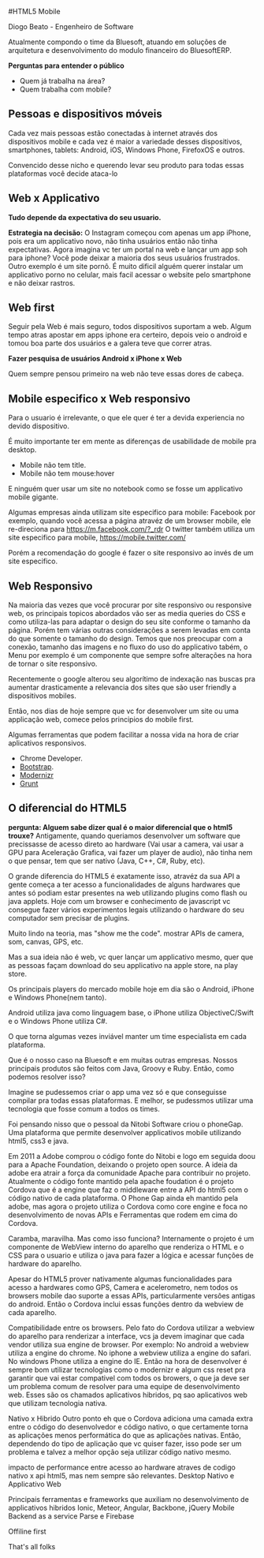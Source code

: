 
#HTML5 Mobile

Diogo Beato - Engenheiro de Software

Atualmente compondo o time da Bluesoft, atuando em soluções de arquitetura e desenvolvimento do modulo financeiro do BluesoftERP.

**Perguntas para entender o público**
* Quem já trabalha na área?
* Quem trabalha com mobile?

## Pessoas e dispositivos móveis
Cada vez mais pessoas estão conectadas à internet através dos dispositivos mobile e cada vez é maior a variedade desses dispositivos, smartphones, tablets: Android, iOS, Windows Phone, FirefoxOS e outros.

Convencido desse nicho e querendo levar seu produto para todas essas plataformas você decide ataca-lo

## Web x Applicativo
**Tudo depende da expectativa do seu usuario.**

**Estrategia na decisão:** 
O Instagram começou com apenas um app iPhone, pois era um applicativo novo, não tinha usuários então não tinha expectativas. Agora imagina vc ter um portal na web e lançar um app soh para iphone? Você pode deixar a maioria dos seus usuários frustrados.
Outro exemplo é um site pornô. É muito dificil alguém querer instalar um applicativo porno no celular, mais facil acessar o website pelo smartphone e não deixar rastros.

## Web first
Seguir pela Web é mais seguro, todos dispositivos suportam a web.
Algum tempo atras apostar em apps iphone era certeiro, depois veio o android e tomou boa parte dos usuários
e a galera teve que correr atras. 

**Fazer pesquisa de usuários Android x iPhone x Web**

Quem sempre pensou primeiro na web não teve essas dores de cabeça.

## Mobile especifico x Web responsivo
Para o usuario é irrelevante, o que ele quer é ter a devida experiencia no devido dispositivo.

É muito importante ter em mente as diferenças de usabilidade de mobile pra desktop.
* Mobile não tem title. 
* Mobile não tem mouse:hover

E ninguém quer usar um site no notebook como se fosse um applicativo mobile gigante.

Algumas empresas ainda utilizam site especifico para mobile:
Facebook por exemplo, quando você acessa a página atravéz de um browser mobile, ele re-direciona para https://m.facebook.com/?_rdr
O twitter também utiliza um site especifico para mobile, https://mobile.twitter.com/

Porém a recomendação do google é fazer o site responsivo ao invés de um site especifico. 

## Web Responsivo
Na maioria das vezes que você procurar por site responsivo ou responsive web, os principais topicos abordados vão ser as media queries do CSS e como utiliza-las para adaptar o design do seu site conforme o tamanho da página.
Porém tem várias outras considerações a serem levadas em conta do que somente o tamanho do design. Temos que nos preocupar com a conexão, tamanho das imagens e no fluxo do uso do applicativo tabém, o Menu por exemplo é um componente que sempre sofre alterações na hora de tornar o site responsivo.

Recentemente o google alterou seu algorítimo de indexação nas buscas pra aumentar drasticamente a relevancia dos sites que são user friendly a dispositivos mobiles.

Então, nos dias de hoje sempre que vc for desenvolver um site ou uma applicação web, comece pelos principios do mobile first.

Algumas ferramentas que podem facilitar a nossa vida na hora de criar aplicativos responsivos.
* Chrome Developer.
* [Bootstrap](http://getbootstrap.com/).
* [Modernizr](https://modernizr.com/)
* [Grunt](http://gruntjs.com/)

## O diferencial do HTML5
**pergunta: Alguem sabe dizer qual é o maior diferencial que o html5 trouxe?**
Antigamente, quando queriamos desenvolver um software que precissasse de acesso direto ao hardware (Vai usar a camera, vai usar a GPU para Aceleração Grafica, vai fazer um player de audio), não tinha nem o que pensar, tem que ser nativo (Java, C++, C#, Ruby, etc). 

O grande diferencia do HTML5 é exatamente isso, atravéz da sua API a gente começa a ter acesso a funcionalidades de alguns hardwares que antes só podiam estar presentes na web utilizando plugins como flash ou java applets.
Hoje com um browser e conhecimento de javascript vc consegue fazer vários experimentos legais utilizando o hardware do seu computador sem precisar de plugins.

Muito lindo na teoria, mas "show me the code".
mostrar APIs de camera, som, canvas, GPS, etc.

Mas a sua ideia não é web, vc quer lançar um applicativo mesmo, quer que as pessoas façam download do seu applicativo na apple store, na play store.

Os principais players do mercado mobile hoje em dia são o Android, iPhone e Windows Phone(nem tanto).

Android utiliza java como linguagem base, o iPhone utiliza ObjectiveC/Swift e o Windows Phone utiliza C#.

O que torna algumas vezes inviável manter um time especialista em cada plataforma. 

Que é o nosso caso na Bluesoft e em muitas outras empresas.
Nossos principais produtos são feitos com Java, Groovy e Ruby. Então, como podemos resolver isso?

Imagine se pudessemos criar o app uma vez só e que conseguisse compilar pra todas essas plataformas. E melhor, se pudessmos utilizar uma tecnologia que fosse comum a todos os times.

Foi pensando nisso que o pessoal da Nitobi Software criou o phoneGap. 
Uma plataforma que permite desenvolver applicativos mobile utilizando html5, css3 e java.

Em 2011 a Adobe comprou o código fonte do Nitobi e logo em seguida doou para a Apache Foundation, deixando o projeto open source. A ideia da adobe era atrair a força da comunidade Apache para contribuir no projeto.
Atualmente o código fonte mantido pela apache foudation é o projeto Cordova que é a engine que faz o middleware entre a API do html5 com o código nativo de cada plataforma. 
O Phone Gap ainda eh mantido pela adobe, mas agora o projeto utiliza o Cordova como core engine e foca no desenvolvimento de novas APIs e Ferramentas que rodem em cima do Cordova.

Caramba, maravilha. Mas como isso funciona?
Internamente o projeto é um componente de WebView interno do aparelho que renderiza o HTML e o CSS para o usuario e utiliza o java para fazer a lógica e acessar funções de hardware do aparelho.

Apesar do HTML5 prover nativamente algumas funcionalidades para acesso a hardwares como GPS, Camera e acelerometro, nem todos os browsers mobile dao suporte a essas APIs, particularmente versões antigas do android. Então o Cordova inclui essas funções  dentro da webview de cada aparelho.

Compatibilidade entre os browsers.
Pelo fato do Cordova utilizar a webview do aparelho para renderizar a interface, vcs ja devem imaginar que cada vendor utiliza sua engine de browser. 
Por exemplo: 
No android a webview utiliza a engine do chrome.
No iphone a webview utiliza a engine do safari.
No windows Phone utiliza a engine do IE.
Então na hora de desenvolver é sempre bom utilizar tecnologias como o modernizr e algum css reset pra garantir que vai estar compativel com todos os browers, o que ja deve ser um problema comum de resolver para uma equipe de desenvolvimento web. 
Esses são os chamados aplicativos hibridos, pq sao aplicativos web que utilizam tecnologia nativa.

Nativo x Hibrido
Outro ponto eh que o Cordova adiciona uma camada extra entre o código do desenvolvedor e código nativo, o que certamente torna as aplicações menos performática do que as aplicações nativas. Então, dependendo do tipo de aplicação que vc quiser fazer, isso pode ser um problema e talvez a melhor opção seja utilizar código nativo mesmo.

impacto de performance entre acesso ao hardware atraves de codigo nativo x api html5, 
mas nem sempre são relevantes.
Desktop Nativo e Applicativo Web

Principais ferramentas e frameworks que auxiliam no desenvolvimento de applicativos hibridos
Ionic, Meteor, Angular, Backbone, jQuery Mobile
Backend as a service Parse e Firebase

Offiline first

That's all folks
